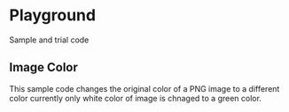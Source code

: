 # Playground
 Sample and trial code

## Image Color 
 This sample code changes the original color of a PNG image to a different color currently only white color of image is chnaged to a green color.
